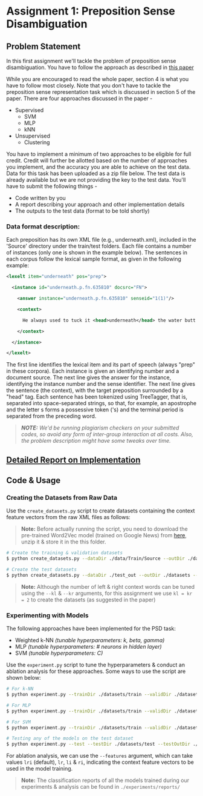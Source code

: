 # Assignment 1: Preposition Sense Disambiguation

## Problem Statement
In this first assignment we'll tackle the problem of preposition sense disambiguation. You have to follow the approach as described in [this paper](https://www.aclweb.org/anthology/D18-1180.pdf)

While you are encouraged to read the whole paper, section 4 is what you have to follow most closely. Note that you don't have to tackle the preposition sense representation task which is discussed in section 5 of the paper. There are four approaches discussed in the paper - 

- Supervised
    - SVM
    - MLP
    - kNN
- Unsupervised
    - Clustering


You have to implement a minimum of two approaches to be eligible for full credit. Credit will further be allotted based on the number of approaches you implement, and the accuracy you are able to achieve on the test data. Data for this task has been uploaded as a zip file below. The test data is already available but we are not providing the key to the test data. You'll have to submit the following things - 

- Code written by you
- A report describing your approach and other implementation details
- The outputs to the test data (format to be told shortly)


### Data format description: 

Each preposition has its own XML file (e.g., underneath.xml), included in the 'Source' directory under the train/test folders. Each file contains a number of instances (only one is shown in the example below). The sentences in each corpus follow the lexical sample format, as given in the following example:

```xml
<lexelt item="underneath" pos="prep">

  <instance id="underneath.p.fn.635810" docsrc="FN">

    <answer instance="underneath.p.fn.635810" senseid="1(1)"/>

    <context>

      He always used to tuck it <head>underneath</head> the water butt . 

    </context>

  </instance>

</lexelt>
```

The first line identifies the lexical item and its part of speech (always "prep" in these corpora). Each instance is given an identifying number and a document source. The next line gives the answer for the instance, identifying the instance number and the sense identifier. The next line gives the sentence (the context), with the target preposition surrounded by a "head" tag. Each sentence has been tokenized using TreeTagger, that is, separated into space-separated strings, so that, for example, an apostrophe and the letter s forms a possessive token ('s) and the terminal period is separated from the preceding word.


> _**NOTE:** We'd be running plagiarism checkers on your submitted codes, so avoid any form of inter-group interaction at all costs. Also, the problem description might have some tweaks over time._

## [Detailed Report on Implementation](https://github.com/tezansahu/CS728_assignments/blob/main/Assignment1/170100035_A1_Report.pdf)

## Code & Usage

### Creating the Datasets from Raw Data

Use the `create_datasets.py` script to create datasets containing the context feature vectors from the raw XML files as follows:

> **Note:** Before actually running the script, you need to download the pre-trained Word2Vec model (trained on Google News) from [here](https://s3.amazonaws.com/dl4j-distribution/GoogleNews-vectors-negative300.bin.gz), unzip it & store it in the this folder.

```bash
# Create the training & validation datasets
$ python create_datasets.py --dataDir ./data/Train/Source --outDir ./datasets --kl 2 --kr 2

# Create the test datasets
$ python create_datasets.py --dataDir ./test_out --outDir ./datasets --test --kl 2 --kr 2
```

> **Note:** Although the number of left & right context words can be tuned using the `--kl` & `--kr` arguments, for this assignment we use `kl = kr = 2` to create the datasets (as suggested in the paper)

### Experimenting with Models

The following approaches have been implemented for the PSD task:

- Weighted k-NN *(tunable hyperparameters: k, beta, gamma)*
- MLP *(tunable hyperparameters: # neurons in hidden layer)*
- SVM *(tunable hyperparameters: C)*

Use the `experiment.py` script to tune the hyperparameters & conduct an ablation analysis for these approaches. Some ways to use the script are shown below:

```bash
# For k-NN
$ python experiment.py --trainDir ./datasets/train --validDir ./datasets/valid --outDir experiments--modelType knn --beta 0.1 --gamma 0.1 --k 5

# For MLP
$ python experiment.py --trainDir ./datasets/train --validDir ./datasets/valid --outDir experiments--modelType mlp --numNeurons 50

# For SVM
$ python experiment.py --trainDir ./datasets/train --validDir ./datasets/valid --outDir experiments--modelType svm --C 0.5

# Testing any of the models on the test dataset
$ python experiment.py --test --testDir ./datasets/test --testOutDir ./test_out --modelsDir ./experiments/models/lri_svm_C=0.5 --modelType svm --C 0.5
```

For ablation analysis, we can use the `--features` argument, which can take values `lri` (default), `lr`, `li` & `ri`, indicating the context feature vectors to be used in the model training.

> **Note:** The classification reports of all the models trained during our experiments & analysis can be found in `./experiments/reports/`